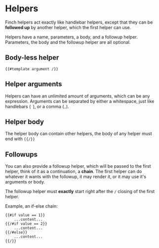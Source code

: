 
# Helpers

Finch helpers act exactly like handlebar helpers, except that they can be **followed up** by another helper, which the first helper can use. 

Helpers have a name, parameters, a body, and a followup helper. Parameters, the body and the followup helper are all optional.

## Body-less helper

```
{{#template argument /}} 
```

## Helper arguments

Helpers can have an unlimited amount of arguments, which can be any expression. Arguments can be separated by either a whitespace, just like handlebars (` `), or a comma (`,`). 

## Helper body

The helper body can contain other helpers, the body of any helper must end with `{{/}}`

## Followups

You can also provide a followup helper, which will be passed to the first helper, think of it as a continuation, a **chain**. The first helper can do whatever it wants with the followup, it may render it, or it may use it's arguments or body.

The followup helper must **exactly** start right after the `/` closing of the first helper.

Example, an if-else chain:

```
{{#if value == 1}} 
    ...content...
{{/#if value == 2}}
    ...content...
{{/#else}} 
    ...content...
{{/}}
```

